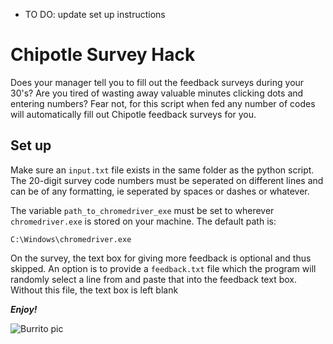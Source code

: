 - TO DO: update set up instructions

# Chipotle Survey Hack
Does your manager tell you to fill out the feedback surveys during your 30's? Are you tired of wasting away valuable minutes clicking dots and entering numbers? Fear not, for this script when fed any number of codes will automatically fill out Chipotle feedback surveys for you.

## Set up
Make sure an `input.txt` file exists in the same folder as the python script. The 20-digit survey code numbers must be seperated on different lines and can be of any formatting, ie seperated by spaces or dashes or whatever.

The variable `path_to_chromedriver_exe` must be set to wherever `chromedriver.exe` is stored on your machine. The default path is:
```
C:\Windows\chromedriver.exe
```

On the survey, the text box for giving more feedback is optional and thus skipped. An option is to provide a `feedback.txt` file which the program will randomly select a line from and paste that into the feedback text box. Without this file, the text box is left blank

**_Enjoy!_**

![Burrito pic](https://www.pymnts.com/wp-content/uploads/2019/08/mobile-order-ahead-Chipotle-rewards-AI.jpg)